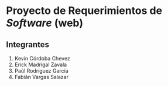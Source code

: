 # Proyecto de Requerimientos de *Software* (web)

## Integrantes

1. Kevin Córdoba Chevez
2. Erick Madrigal Zavala
3. Paúl Rodríguez García
4. Fabián Vargas Salazar